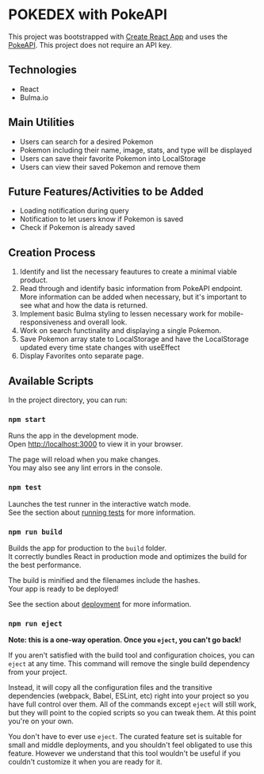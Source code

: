 # POKEDEX with PokeAPI

This project was bootstrapped with [Create React App](https://github.com/facebook/create-react-app) and uses the [PokeAPI](https://pokeapi.co/). This project does not require an API key.

## Technologies
* React
* Bulma.io

## Main Utilities
* Users can search for a desired Pokemon
* Pokemon including their name, image, stats, and type will be displayed
* Users can save their favorite Pokemon into LocalStorage
* Users can view their saved Pokemon and remove them

## Future Features/Activities to be Added
* Loading notification during query
* Notification to let users know if Pokemon is saved
* Check if Pokemon is already saved

## Creation Process
1. Identify and list the necessary feautures to create a minimal viable product.
2. Read through and identify basic information from PokeAPI endpoint. More information can be added when necessary, but it's important to see what and how the data is returned. 
3. Implement basic Bulma styling to lessen necessary work for mobile-responsiveness and overall look.
4. Work on search functinality and displaying a single Pokemon.
5. Save Pokemon array state to LocalStorage and have the LocalStorage updated every time state changes with useEffect
6. Display Favorites onto separate page.

## Available Scripts
In the project directory, you can run:

### `npm start`

Runs the app in the development mode.\
Open [http://localhost:3000](http://localhost:3000) to view it in your browser.

The page will reload when you make changes.\
You may also see any lint errors in the console.

### `npm test`

Launches the test runner in the interactive watch mode.\
See the section about [running tests](https://facebook.github.io/create-react-app/docs/running-tests) for more information.

### `npm run build`

Builds the app for production to the `build` folder.\
It correctly bundles React in production mode and optimizes the build for the best performance.

The build is minified and the filenames include the hashes.\
Your app is ready to be deployed!

See the section about [deployment](https://facebook.github.io/create-react-app/docs/deployment) for more information.

### `npm run eject`

**Note: this is a one-way operation. Once you `eject`, you can't go back!**

If you aren't satisfied with the build tool and configuration choices, you can `eject` at any time. This command will remove the single build dependency from your project.

Instead, it will copy all the configuration files and the transitive dependencies (webpack, Babel, ESLint, etc) right into your project so you have full control over them. All of the commands except `eject` will still work, but they will point to the copied scripts so you can tweak them. At this point you're on your own.

You don't have to ever use `eject`. The curated feature set is suitable for small and middle deployments, and you shouldn't feel obligated to use this feature. However we understand that this tool wouldn't be useful if you couldn't customize it when you are ready for it.

